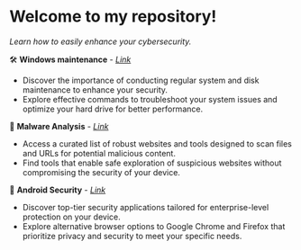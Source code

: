 # Welcome to my repository!
*Learn how to easily enhance your cybersecurity.*

:hammer_and_wrench: **Windows maintenance** - [*Link*](https://github.com/J0r2/holiday-tasks-2.0/blob/main/Maintenance.md)
- Discover the importance of conducting regular system and disk maintenance to enhance your security.
- Explore effective commands to troubleshoot your system issues and optimize your hard drive for better performance.

:mag_right: **Malware Analysis** - [*Link*](https://github.com/J0r2/holiday-tasks-2.0/blob/main/Malware%20Investigation.md)
- Access a curated list of robust websites and tools designed to scan files and URLs for potential malicious content.
- Find tools that enable safe exploration of suspicious websites without compromising the security of your device.

:calling: **Android Security** - [*Link*](https://github.com/J0r2/holiday-tasks-2.0/blob/main/Android%20Security.md)
- Discover top-tier security applications tailored for enterprise-level protection on your device.
- Explore alternative browser options to Google Chrome and Firefox that prioritize privacy and security to meet your specific needs.
